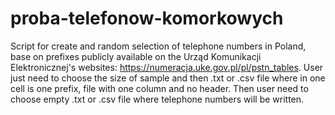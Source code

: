 # proba-telefonow-komorkowych
Script for create and random selection of telephone numbers in Poland, base on prefixes publicly available on the Urząd Komunikacji Elektronicznej's websites: https://numeracja.uke.gov.pl/pl/pstn_tables.
User just need to choose the size of sample and then .txt or .csv file where in one cell is one prefix, file with one column and no header. Then user need to choose empty .txt or .csv file where telephone numbers will be written.
